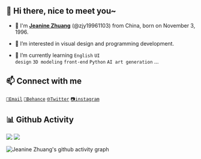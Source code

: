 <h2>👋 Hi there, nice to meet you~</h2>

- 🎀 I'm <a href="http://www.edgejean.com" target="_blank">**Jeanine Zhuang**</a> (@zjy19961103) from China, born on November 3, 1996.

- 👀 I’m interested in visual design and programming development.

- 🌱 I’m currently learning <code>English</code> <code>UI design</code> <code>3D modeling</code> <code>front-end</code> <code>Python</code> <code>AI art generation</code> ...

<!-- - 🌏 My English is not very good, please understand. -->

<h2>📫 Connect with me</h2>
<code><a href="mailto:671540566@qq.com">📧Email</a></code>
<code><a href="http://www.behance.net/zjy19961103" target="_blank">🎨Behance</a></code>
<code><a href="http://twitter.com/zjy19961103" target="_blank">🌐Twitter</a></code>
<code><a href="https://www.instagram.com/zjy19961103" target="_blank">📷instagram</a></code>

<h2>📊 Github Activity</h2>
<a href="https://github.com/zjy19961103">
<img src="https://github-readme-stats.vercel.app/api?username=zjy19961103&count_private=true&show_icons=true&theme=tokyonight&hide_border=true" data-canonical-src="https://github-readme-stats.vercel.app/api?username=zjy19961103&amp;title_color=1abc9c&amp;icon_color=1abc9c&amp;text_color=798795&amp;bg_color=2c3e50" style="max-width: 100%;"></a>

<a href="https://github.com/zjy19961103">
<img src="https://github-readme-stats.vercel.app/api/top-langs/?username=zjy19961103&layout=compact&&count_private=true&theme=tokyonight&hide_border=true" data-canonical-src="https://github-readme-stats.vercel.app/api?username=zjy19961103&amp;title_color=1abc9c&amp;icon_color=1abc9c&amp;text_color=798795&amp;bg_color=2c3e50" style="max-width: 100%;"></a>

![Jeanine Zhuang's github activity graph](https://github-readme-activity-graph.cyclic.app/graph?username=zjy19961103&bg_color=1A1B27&color=70A5FD&line=BF91F3&point=38BDAE&radius=6&hide_border=true)



<!-- - 👋 Hi, I’m ...
- 🔭 I’m currently working in ...
- 👀 I’m interested in ...
- 🌱 I’m currently learning ...
- 💞 I’m looking to collaborate on ...
- 📫 How to reach me ... -->
<!-- 
[![Anurag's GitHub stats](https://github-readme-stats.vercel.app/api?username=zjy19961103&count_private=true&show_icons=true&theme=material-palenight)](https://github.com/anuraghazra/github-readme-stats)
[![Top Langs](https://github-readme-stats.vercel.app/api/top-langs/?username=zjy19961103&layout=compact)](https://github.com/anuraghazra/github-readme-stats)
 -->
<!---
zjy19961103/zjy19961103 is a ✨ special ✨ repository because its `README.md` (this file) appears on your GitHub profile.
You can click the Preview link to take a look at your changes.
--->
